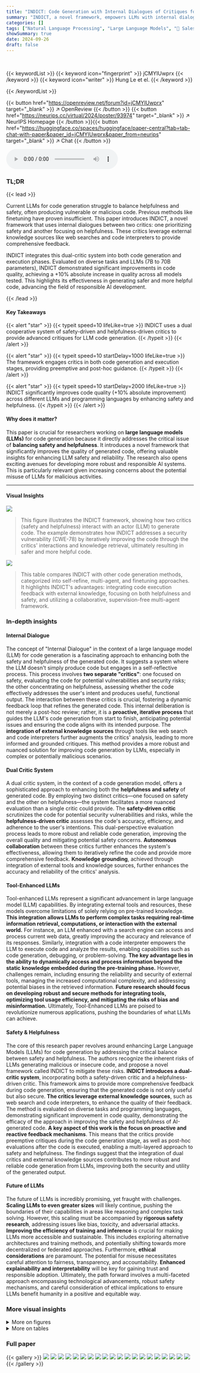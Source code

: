 ```yaml
---
title: "INDICT: Code Generation with Internal Dialogues of Critiques for Both Security and Helpfulness"
summary: "INDICT, a novel framework, empowers LLMs with internal dialogues of critiques to enhance code generation, prioritizing both safety and helpfulness, resulting in +10% absolute improvement across variou..."
categories: []
tags: ["Natural Language Processing", "Large Language Models", "🏢 Salesforce Research",]
showSummary: true
date: 2024-09-26
draft: false
---
```


<br>

{{< keywordList >}}
{{< keyword icon="fingerprint" >}} jCMYIUwprx {{< /keyword >}}
{{< keyword icon="writer" >}} Hung Le et el. {{< /keyword >}}
 
{{< /keywordList >}}

{{< button href="https://openreview.net/forum?id=jCMYIUwprx" target="_blank" >}}
↗ OpenReview
{{< /button >}}
{{< button href="https://neurips.cc/virtual/2024/poster/93974" target="_blank" >}}
↗ NeurIPS Homepage
{{< /button >}}{{< button href="https://huggingface.co/spaces/huggingface/paper-central?tab=tab-chat-with-paper&paper_id=jCMYIUwprx&paper_from=neurips" target="_blank" >}}
↗ Chat
{{< /button >}}



<audio controls>
    <source src="https://ai-paper-reviewer.com/jCMYIUwprx/podcast.wav" type="audio/wav">
    Your browser does not support the audio element.
</audio>


### TL;DR


{{< lead >}}

Current LLMs for code generation struggle to balance helpfulness and safety, often producing vulnerable or malicious code.  Previous methods like finetuning have proven insufficient. This paper introduces INDICT, a novel framework that uses internal dialogues between two critics: one prioritizing safety and another focusing on helpfulness.  These critics leverage external knowledge sources like web searches and code interpreters to provide comprehensive feedback.

INDICT integrates this dual-critic system into both code generation and execution phases.  Evaluated on diverse tasks and LLMs (7B to 70B parameters), INDICT demonstrated significant improvements in code quality, achieving a +10% absolute increase in quality across all models tested.  This highlights its effectiveness in generating safer and more helpful code, advancing the field of responsible AI development.

{{< /lead >}}


#### Key Takeaways

{{< alert "star" >}}
{{< typeit speed=10 lifeLike=true >}} INDICT uses a dual cooperative system of safety-driven and helpfulness-driven critics to provide advanced critiques for LLM code generation. {{< /typeit >}}
{{< /alert >}}

{{< alert "star" >}}
{{< typeit speed=10 startDelay=1000 lifeLike=true >}} The framework engages critics in both code generation and execution stages, providing preemptive and post-hoc guidance. {{< /typeit >}}
{{< /alert >}}

{{< alert "star" >}}
{{< typeit speed=10 startDelay=2000 lifeLike=true >}} INDICT significantly improves code quality (+10% absolute improvement) across different LLMs and programming languages by enhancing safety and helpfulness. {{< /typeit >}}
{{< /alert >}}

#### Why does it matter?
This paper is crucial for researchers working on **large language models (LLMs)** for code generation because it directly addresses the critical issue of **balancing safety and helpfulness**.  It introduces a novel framework that significantly improves the quality of generated code, offering valuable insights for enhancing LLM safety and reliability. The research also opens exciting avenues for developing more robust and responsible AI systems. This is particularly relevant given increasing concerns about the potential misuse of LLMs for malicious activities.

------
#### Visual Insights



![](https://ai-paper-reviewer.com/jCMYIUwprx/figures_1_1.jpg)

> This figure illustrates the INDICT framework, showing how two critics (safety and helpfulness) interact with an actor (LLM) to generate code.  The example demonstrates how INDICT addresses a security vulnerability (CWE-78) by iteratively improving the code through the critics' interactions and knowledge retrieval, ultimately resulting in safer and more helpful code.





![](https://ai-paper-reviewer.com/jCMYIUwprx/tables_2_1.jpg)

> This table compares INDICT with other code generation methods, categorized into self-refine, multi-agent, and finetuning approaches. It highlights INDICT's advantages: integrating code execution feedback with external knowledge, focusing on both helpfulness and safety, and utilizing a collaborative, supervision-free multi-agent framework.





### In-depth insights


#### Internal Dialogue
The concept of "Internal Dialogue" in the context of a large language model (LLM) for code generation is a fascinating approach to enhancing both the safety and helpfulness of the generated code.  It suggests a system where the LLM doesn't simply produce code but engages in a self-reflective process. This process involves **two separate "critics"**: one focused on safety, evaluating the code for potential vulnerabilities and security risks; the other concentrating on helpfulness, assessing whether the code effectively addresses the user's intent and produces useful, functional output.  The interaction between these critics is crucial, fostering a dynamic feedback loop that refines the generated code.  This internal deliberation is not merely a post-hoc review; rather, it is a **proactive, iterative process** that guides the LLM's code generation from start to finish, anticipating potential issues and ensuring the code aligns with its intended purpose.  The **integration of external knowledge sources** through tools like web search and code interpreters further augments the critics' analysis, leading to more informed and grounded critiques.  This method provides a more robust and nuanced solution for improving code generation by LLMs, especially in complex or potentially malicious scenarios.

#### Dual Critic System
A dual critic system, in the context of a code generation model, offers a sophisticated approach to enhancing both the **helpfulness and safety** of generated code.  By employing two distinct critics—one focused on safety and the other on helpfulness—the system facilitates a more nuanced evaluation than a single critic could provide. The **safety-driven critic** scrutinizes the code for potential security vulnerabilities and risks, while the **helpfulness-driven critic** assesses the code's accuracy, efficiency, and adherence to the user's intentions.  This dual-perspective evaluation process leads to more robust and reliable code generation, improving the overall quality and mitigating potential safety concerns.  **Autonomous collaboration** between these critics further enhances the system's effectiveness, allowing them to iteratively refine the code and provide more comprehensive feedback.  **Knowledge grounding**, achieved through integration of external tools and knowledge sources, further enhances the accuracy and reliability of the critics' analysis.

#### Tool-Enhanced LLMs
Tool-enhanced LLMs represent a significant advancement in large language model (LLM) capabilities. By integrating external tools and resources, these models overcome limitations of solely relying on pre-trained knowledge.  **This integration allows LLMs to perform complex tasks requiring real-time information retrieval, computations, or interaction with the external world.** For instance, an LLM enhanced with a search engine can access and process current web data, greatly improving the accuracy and relevance of its responses.  Similarly, integration with a code interpreter empowers the LLM to execute code and analyze the results, enabling capabilities such as code generation, debugging, or problem-solving.  **The key advantage lies in the ability to dynamically access and process information beyond the static knowledge embedded during the pre-training phase.**  However, challenges remain, including ensuring the reliability and security of external tools, managing the increased computational complexity, and addressing potential biases in the retrieved information.  **Future research should focus on developing robust and secure methods for integrating tools, optimizing tool usage efficiency, and mitigating the risks of bias and misinformation.**  Ultimately, Tool-Enhanced LLMs are poised to revolutionize numerous applications, pushing the boundaries of what LLMs can achieve.

#### Safety & Helpfulness
The core of this research paper revolves around enhancing Large Language Models (LLMs) for code generation by addressing the critical balance between safety and helpfulness.  The authors recognize the inherent risks of LLMs generating malicious or insecure code, and propose a novel framework called INDICT to mitigate these risks. **INDICT introduces a dual-critic system**, incorporating both a safety-driven critic and a helpfulness-driven critic. This framework aims to provide more comprehensive feedback during code generation, ensuring that the generated code is not only useful but also secure.  **The critics leverage external knowledge sources**, such as web search and code interpreters, to enhance the quality of their feedback.  The method is evaluated on diverse tasks and programming languages, demonstrating significant improvement in code quality, demonstrating the efficacy of the approach in improving the safety and helpfulness of AI-generated code.  **A key aspect of this work is the focus on proactive and reactive feedback mechanisms**.  This means that the critics provide preemptive critiques during the code generation stage, as well as post-hoc evaluations after the code is executed, enabling a multi-layered approach to safety and helpfulness. The findings suggest that the integration of dual critics and external knowledge sources contributes to more robust and reliable code generation from LLMs, improving both the security and utility of the generated output.

#### Future of LLMs
The future of LLMs is incredibly promising, yet fraught with challenges.  **Scaling LLMs to even greater sizes** will likely continue, pushing the boundaries of their capabilities in areas like reasoning and complex task solving.  However, this scaling must be accompanied by **rigorous safety research**, addressing issues like bias, toxicity, and adversarial attacks.  **Improving the efficiency of training and inference** is crucial for making LLMs more accessible and sustainable.  This includes exploring alternative architectures and training methods, and potentially shifting towards more decentralized or federated approaches.  Furthermore, **ethical considerations** are paramount.  The potential for misuse necessitates careful attention to fairness, transparency, and accountability.  **Enhanced explainability and interpretability** will be key for gaining trust and responsible adoption.  Ultimately, the path forward involves a multi-faceted approach encompassing technological advancements, robust safety mechanisms, and careful consideration of ethical implications to ensure LLMs benefit humanity in a positive and equitable way.


### More visual insights

<details>
<summary>More on figures
</summary>


![](https://ai-paper-reviewer.com/jCMYIUwprx/figures_3_1.jpg)

> This figure illustrates the INDICT framework's architecture.  It shows the interaction between a task, an actor (LLM code generator), two critics (safety and helpfulness-driven), an executor (code execution environment), and the final response.  The actor generates a solution, which is then reviewed by both critics.  The critics provide feedback (preemptive and post-hoc) to the actor, leading to a revised solution. The executor then executes the solution and provides post-hoc feedback.


![](https://ai-paper-reviewer.com/jCMYIUwprx/figures_6_1.jpg)

> This figure presents the results of evaluating the INDICT framework on three benchmarks related to insecure coding practices: CyberSecEval-1 (Autocomplete), CyberSecEval-1 (Instruction), and CVS.  The graphs show the safety and helpfulness of code generated by different LLMs, both with and without INDICT. Safety is measured as the percentage of secure code outputs, and helpfulness is the winning rate against state-of-the-art models or ground truth. The results demonstrate that INDICT consistently improves both safety and helpfulness across various LLMs and programming languages.


![](https://ai-paper-reviewer.com/jCMYIUwprx/figures_7_1.jpg)

> This figure illustrates the INDICT framework, showing how a safety-driven critic and a helpfulness-driven critic interact with each other and with an actor (the LLM code generator) to improve the quality of the generated code. The example demonstrates how INDICT addresses a specific security vulnerability (CWE-78) and enhances code functionality.


![](https://ai-paper-reviewer.com/jCMYIUwprx/figures_7_2.jpg)

> This figure shows the results of evaluating INDICT on insecure coding tasks using three benchmarks: CyberSecEval-1 (Autocomplete and Instruction), and CVS.  The evaluation metrics are safety (percentage of secure outputs) and helpfulness (winning rate against existing state-of-the-art models or ground truth).  The results are presented for different programming languages and models, comparing performance with and without INDICT.  The figure demonstrates INDICT's improvements in both safety and helpfulness across various tasks and languages.


![](https://ai-paper-reviewer.com/jCMYIUwprx/figures_9_1.jpg)

> This figure shows the ablation study of applying INDICT for multiple rounds.  The left chart shows the results using CommandR as the base model, and the right chart uses Codellama-13b-instruct.  Each bar represents a metric (Security, Helpfulness, and their average (S+H)) at each round, comparing the performance of INDICT with and without external tools and against a baseline with no INDICT applied.


![](https://ai-paper-reviewer.com/jCMYIUwprx/figures_24_1.jpg)

> This figure shows an example of how INDICT works.  INDICT uses two critics: a safety critic and a helpfulness critic. These critics work together to improve the code generated by an LLM. In the example, the safety critic identifies a security vulnerability (CWE-78). The helpfulness critic then suggests ways to improve the code's functionality. The LLM then uses the feedback from both critics to generate an improved version of the code.


![](https://ai-paper-reviewer.com/jCMYIUwprx/figures_26_1.jpg)

> This figure illustrates the INDICT framework, showing how two critics (safety and helpfulness) interact with each other and an actor LLM to generate code.  The example demonstrates how INDICT addresses a specific security vulnerability (CWE-78) and enhances the code's functionality through iterative refinement and the use of external knowledge.


![](https://ai-paper-reviewer.com/jCMYIUwprx/figures_26_2.jpg)

> The figure shows an example of how INDICT works.  INDICT uses two critics: a safety critic and a helpfulness critic. These critics work together to analyze code and provide feedback to an actor (the LLM). The example shows how INDICT identifies a security vulnerability (CWE-78) in code generated by the actor and then uses external knowledge to suggest improvements, leading to a safer and more helpful code.


![](https://ai-paper-reviewer.com/jCMYIUwprx/figures_28_1.jpg)

> This figure illustrates the INDICT framework.  It shows how a task is given to an Actor (LLM code generator), which produces a solution. This solution then undergoes evaluation by two critics: a safety-driven critic and a helpfulness-driven critic.  These critics leverage external knowledge and interact with each other, providing both preemptive (before execution) and post-hoc (after execution) feedback to the Actor. The final, revised solution is then the output of the system.


![](https://ai-paper-reviewer.com/jCMYIUwprx/figures_29_1.jpg)

> This figure shows an example of how INDICT works.  It uses a dual cooperative system with a safety-driven critic and a helpfulness-driven critic. These critics work together autonomously to improve the code generation process, addressing both security vulnerabilities (in this case, CWE-78) and helpfulness issues. The critics interact iteratively, each providing analysis and feedback that guides the code generation process towards a safer and more helpful result.  External knowledge sources are also used.


![](https://ai-paper-reviewer.com/jCMYIUwprx/figures_29_2.jpg)

> This figure shows how INDICT, a framework for improving code generation using LLMs, works by incorporating two critics: a safety-driven critic and a helpfulness-driven critic. These critics interact autonomously and collaboratively to analyze the code generated by an LLM, providing feedback to improve both its security and helpfulness. The example shows an iterative process where INDICT addresses a security vulnerability (CWE-78) and enhances the code functionality.


</details>




<details>
<summary>More on tables
</summary>


![](https://ai-paper-reviewer.com/jCMYIUwprx/tables_4_1.jpg)
> This table compares INDICT with other relevant methods categorized into three groups: self-refine/self-critic, multi-agent, and finetuning approaches.  It highlights INDICT's advantages, including its integrated code execution feedback, use of external knowledge, focus on both helpfulness and safety, and interactive multi-agent collaboration.  The table uses checkmarks to show which methods include specific features and notes the supervision-free aspect of INDICT.

![](https://ai-paper-reviewer.com/jCMYIUwprx/tables_7_1.jpg)
> This table presents the results of evaluating the INDICT framework against six different red-teaming optimization methods using the HarmBench benchmark.  The safety measure, expressed as a percentage, indicates how often the AI evaluator classified the model's output as benign (non-harmful).  The table compares the performance of the base CommandR and Llama3 models (with and without INDICT) across these different optimization methods.  It shows the impact of INDICT on improving the safety of generated outputs, particularly notable with Llama3-8b-instruct and Llama3-70b-instruct.

![](https://ai-paper-reviewer.com/jCMYIUwprx/tables_8_1.jpg)
> This table compares INDICT with other code generation methods across three categories: self-refine/self-critic, multi-agent, and finetuning.  It highlights INDICT's advantages, including its use of code execution feedback, external knowledge integration, focus on both safety and helpfulness, and its unique interactive multi-agent collaboration.  The table uses checkmarks to show which methods incorporate each feature.  Appendix D provides references for the cited methods.

![](https://ai-paper-reviewer.com/jCMYIUwprx/tables_9_1.jpg)
> This table presents the results of an ablation study conducted to evaluate the impact of removing different components of the INDICT framework.  Specifically, it assesses the effects of removing the dual critic system and/or the external tool enhancement. The experiments were performed on CodeLlama models with varying parameter counts (7B to 34B) and the CommandR model.  The table shows the resulting safety and helpfulness scores for each configuration.

![](https://ai-paper-reviewer.com/jCMYIUwprx/tables_9_2.jpg)
> This table presents the results of an ablation study on the INDICT framework.  The study explores the impact of different combinations of safety and helpfulness critics, and the timing of their feedback (preemptive, post-hoc, or both) on the performance of the model. The experiment uses CommandR as the base model and excludes external tools to isolate the effect of the critic configurations. The results are evaluated based on the average performance across safety and helpfulness metrics.

![](https://ai-paper-reviewer.com/jCMYIUwprx/tables_17_1.jpg)
> This table compares INDICT with other code generation methods categorized into three approaches: self-refine, multi-agent, and finetuning.  It highlights INDICT's advantages, including its use of code execution feedback and external knowledge, its focus on both helpfulness and safety, and its unique interactive multi-agent collaboration framework.  Appendix D provides the references for the compared methods.

![](https://ai-paper-reviewer.com/jCMYIUwprx/tables_19_1.jpg)
> This table compares INDICT with other code generation methods across three categories: self-refine/self-critic, multi-agent, and finetuning.  It highlights INDICT's key advantages: incorporating code execution feedback and external knowledge, focusing on both safety and helpfulness, and utilizing a collaborative, supervision-free multi-agent framework. The table includes checkmarks indicating the presence or absence of certain features in each method, demonstrating INDICT's comprehensive approach.

![](https://ai-paper-reviewer.com/jCMYIUwprx/tables_20_1.jpg)
> This table compares the performance of INDICT against several finetuning methods using CodeLlama-7b-instruct as the base language model.  It shows the safety and helpfulness scores for each method, indicating that INDICT, even when combined with finetuning, achieves superior results.

![](https://ai-paper-reviewer.com/jCMYIUwprx/tables_21_1.jpg)
> This table presents the ablation study results of INDICT with different variants of critic frameworks, using GPT40-mini as the base language model.  It compares the full INDICT model against four variants: one with a single critic for both safety and helpfulness; one without a critic summarizer; one using RAG-based critics; and one using tool-based critics.  The results show that the full INDICT model achieves the highest performance in both safety and helpfulness, highlighting the benefits of using dual critics and external tools.

![](https://ai-paper-reviewer.com/jCMYIUwprx/tables_22_1.jpg)
> This table compares INDICT with other code generation methods categorized into self-refine/self-critic, multi-agent, and finetuning approaches.  It highlights INDICT's advantages in integrating code execution feedback, incorporating external knowledge, focusing on both helpfulness and safety, and employing a supervision-free multi-agent collaboration framework.  Checkmarks indicate the features included in each method.

![](https://ai-paper-reviewer.com/jCMYIUwprx/tables_22_2.jpg)
> This table compares INDICT with other related methods in three categories: self-refine/self-critic, multi-agent, and finetuning. It highlights INDICT's advantages, such as integrating code execution feedback, utilizing external knowledge, targeting both helpfulness and safety, and employing a supervision-free multi-agent framework.  The table includes a checklist indicating which features each method incorporates.

![](https://ai-paper-reviewer.com/jCMYIUwprx/tables_22_3.jpg)
> This table compares INDICT with other existing code generation methods.  It categorizes methods into three groups: self-refine/self-critic, multi-agent, and fine-tuning.  The table highlights INDICT's advantages, such as incorporating code execution feedback, using external knowledge, addressing both helpfulness and safety, and utilizing a multi-agent framework.

![](https://ai-paper-reviewer.com/jCMYIUwprx/tables_23_1.jpg)
> This table presents the results of evaluating the security of code generated by three different large language models (LLMs): CommandR, Llama3-8b-instruct, and Llama3-70b-instruct, both with and without the INDICT framework.  The security of the generated code is assessed using a rule-based detector.  The table shows the percentage of generated code samples deemed secure by the detector for each model and language (C++, C#, Java, Javascript, PHP).  The results demonstrate a significant improvement in code security when using INDICT.

![](https://ai-paper-reviewer.com/jCMYIUwprx/tables_23_2.jpg)
> This table presents the results of the Insecure Coding Practice (Instruction) task from the CyberSecEval-1 benchmark. It shows the percentage of secure code generated by different LLMs, both with and without the INDICT framework.  The results highlight the improvement in code security achieved by INDICT, particularly with the CommandR model, exceeding the state-of-the-art (SoTA) in many programming languages.

![](https://ai-paper-reviewer.com/jCMYIUwprx/tables_23_3.jpg)
> This table compares INDICT with other existing methods categorized into three groups: self-refine/self-critic methods, multi-agent methods, and finetuning methods.  The comparison highlights INDICT's advantages, including its integration of code execution feedback, enhanced external knowledge, focus on both helpfulness and safety, and a supervision-free, interactive multi-agent collaboration framework.  The table uses checkmarks to indicate the presence or absence of key features in each method, ultimately demonstrating INDICT's superior capabilities.

![](https://ai-paper-reviewer.com/jCMYIUwprx/tables_24_1.jpg)
> This table compares INDICT with other code generation methods categorized into self-refine, multi-agent, and fine-tuning approaches.  It highlights INDICT's advantages in incorporating code execution feedback, utilizing external knowledge, and focusing on both code helpfulness and safety through a unique multi-agent, supervision-free framework.

![](https://ai-paper-reviewer.com/jCMYIUwprx/tables_24_2.jpg)
> This table compares INDICT with other related methods across three categories: self-refine/self-critic, multi-agent, and finetuning.  It highlights INDICT's advantages, namely its comprehensive approach that integrates code execution feedback, leverages external knowledge, and focuses on both helpfulness and safety.  The table uses checkmarks to indicate the presence or absence of key features in each method, demonstrating INDICT's superior capabilities.

</details>




### Full paper

{{< gallery >}}
<img src="https://ai-paper-reviewer.com/jCMYIUwprx/1.png" class="grid-w50 md:grid-w33 xl:grid-w25" />
<img src="https://ai-paper-reviewer.com/jCMYIUwprx/2.png" class="grid-w50 md:grid-w33 xl:grid-w25" />
<img src="https://ai-paper-reviewer.com/jCMYIUwprx/3.png" class="grid-w50 md:grid-w33 xl:grid-w25" />
<img src="https://ai-paper-reviewer.com/jCMYIUwprx/4.png" class="grid-w50 md:grid-w33 xl:grid-w25" />
<img src="https://ai-paper-reviewer.com/jCMYIUwprx/5.png" class="grid-w50 md:grid-w33 xl:grid-w25" />
<img src="https://ai-paper-reviewer.com/jCMYIUwprx/6.png" class="grid-w50 md:grid-w33 xl:grid-w25" />
<img src="https://ai-paper-reviewer.com/jCMYIUwprx/7.png" class="grid-w50 md:grid-w33 xl:grid-w25" />
<img src="https://ai-paper-reviewer.com/jCMYIUwprx/8.png" class="grid-w50 md:grid-w33 xl:grid-w25" />
<img src="https://ai-paper-reviewer.com/jCMYIUwprx/9.png" class="grid-w50 md:grid-w33 xl:grid-w25" />
<img src="https://ai-paper-reviewer.com/jCMYIUwprx/10.png" class="grid-w50 md:grid-w33 xl:grid-w25" />
<img src="https://ai-paper-reviewer.com/jCMYIUwprx/11.png" class="grid-w50 md:grid-w33 xl:grid-w25" />
<img src="https://ai-paper-reviewer.com/jCMYIUwprx/12.png" class="grid-w50 md:grid-w33 xl:grid-w25" />
<img src="https://ai-paper-reviewer.com/jCMYIUwprx/13.png" class="grid-w50 md:grid-w33 xl:grid-w25" />
<img src="https://ai-paper-reviewer.com/jCMYIUwprx/14.png" class="grid-w50 md:grid-w33 xl:grid-w25" />
<img src="https://ai-paper-reviewer.com/jCMYIUwprx/15.png" class="grid-w50 md:grid-w33 xl:grid-w25" />
<img src="https://ai-paper-reviewer.com/jCMYIUwprx/16.png" class="grid-w50 md:grid-w33 xl:grid-w25" />
<img src="https://ai-paper-reviewer.com/jCMYIUwprx/17.png" class="grid-w50 md:grid-w33 xl:grid-w25" />
<img src="https://ai-paper-reviewer.com/jCMYIUwprx/18.png" class="grid-w50 md:grid-w33 xl:grid-w25" />
<img src="https://ai-paper-reviewer.com/jCMYIUwprx/19.png" class="grid-w50 md:grid-w33 xl:grid-w25" />
<img src="https://ai-paper-reviewer.com/jCMYIUwprx/20.png" class="grid-w50 md:grid-w33 xl:grid-w25" />
{{< /gallery >}}